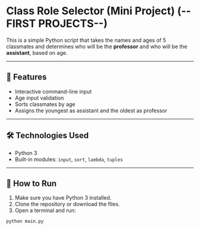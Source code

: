 # Class Role Selector (Mini Project) (--FIRST PROJECTS--)

This is a simple Python script that takes the names and ages of 5 classmates and determines who will be the **professor** and who will be the **assistant**, based on age.

---

## 🔧 Features

- Interactive command-line input
- Age input validation
- Sorts classmates by age
- Assigns the youngest as assistant and the oldest as professor

---

## 🛠️ Technologies Used

- Python 3
- Built-in modules: `input`, `sort`, `lambda`, `tuples`

---

## 🚀 How to Run

1. Make sure you have Python 3 installed.
2. Clone the repository or download the files.
3. Open a terminal and run:

```bash
python main.py